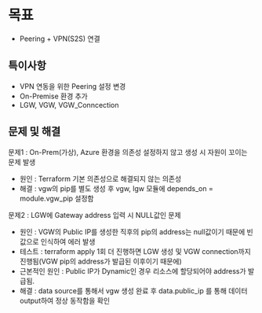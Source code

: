 # 목표
- Peering + VPN(S2S) 연결

   
## 특이사항
- VPN 연동을 위한 Peering 설정 변경
- On-Premise 환경 추가
- LGW, VGW, VGW_Conncection

## 문제 및 해결
문제1 : On-Prem(가상), Azure 환경을 의존성 설정하지 않고 생성 시 자원이 꼬이는 문제 발생
  - 원인 : Terraform 기본 의존성으로 해결되지 않는 의존성
  - 해결 : vgw의 pip를 별도 생성 후 vgw, lgw 모듈에 depends_on = module.vgw_pip 설정함
   
문제2 : LGW에 Gateway address 입력 시 NULL값인 문제
  - 원인 : VGW의 Public IP를 생성한 직후의 pip의 address는 null값이기 때문에 빈값으로 인식하여 에러 발생
  - 테스트 : terraform apply 1회 더 진행하면 LGW 생성 및 VGW connection까지 진행됨(VGW pip의 address가 발급된 이후이기 때문에)
  - 근본적인 원인 : Public IP가 Dynamic인 경우 리소스에 할당되어야 address가 발급됨.
  - 해결 : data source를 통해서 vgw 생성 완료 후 data.public_ip 를 통해 데이터 output하여 정상 동작함을 확인
  
